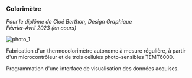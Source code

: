 ### Colorimètre 
*Pour le diplôme de Cloé Berthon, Design Graphique*  
*Février-Avril 2023 (en cours)*

![photo_1](https://github.com/LorrisEnsad/colorimetre/assets/106762643/a1cf1743-662a-4099-9fb2-4e98d5675bd5)


Fabrication d'un thermocolorimètre autonome à mesure régulière, à partir d'un microcontrôleur et de trois cellules photo-sensibles  TEMT6000. 

Programmation d'une interface de visualisation des données acquises.
